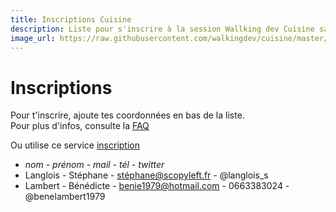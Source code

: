 ```yaml
---
title: Inscriptions Cuisine 
description: Liste pour s'inscrire à la session Wallking dev Cuisine sans cuisine
image_url: https://raw.githubusercontent.com/walkingdev/cuisine/master/media/vol-table.jpg
---
```



# Inscriptions

Pour t'inscrire, ajoute tes coordonnées en bas de la liste.  
Pour plus d'infos, consulte la [FAQ](http://walkingdev.fr/#walkingdev/cuisine/blob/master/v69-faq.md)  

Ou utilise ce service [inscription](https://www.eventbrite.fr/e/billets-walking-dev-cuisine-29078499575)

* *nom - prénom - mail - tél - twitter*
* Langlois - Stéphane - stéphane@scopyleft.fr - @langlois_s
* Lambert - Bénédicte - benie1979@hotmail.com - 0663383024 - @benelambert1979
